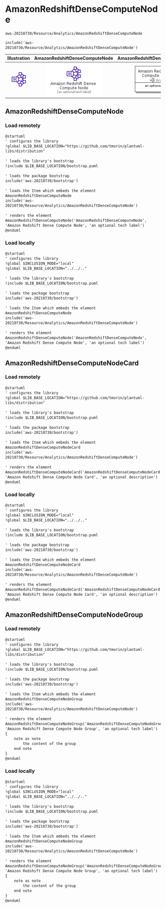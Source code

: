 # AmazonRedshiftDenseComputeNode


```text
aws-20210730/Resource/Analytics/AmazonRedshiftDenseComputeNode
```

```text
include('aws-20210730/Resource/Analytics/AmazonRedshiftDenseComputeNode')
```



| Illustration | AmazonRedshiftDenseComputeNode | AmazonRedshiftDenseComputeNodeCard | AmazonRedshiftDenseComputeNodeGroup |
| :---: | :---: | :---: | :---: |
| ![illustration for Illustration](../../../aws-20210730/Resource/Analytics/AmazonRedshiftDenseComputeNode.png) | ![illustration for AmazonRedshiftDenseComputeNode](../../../aws-20210730/Resource/Analytics/AmazonRedshiftDenseComputeNode.Local.png) | ![illustration for AmazonRedshiftDenseComputeNodeCard](../../../aws-20210730/Resource/Analytics/AmazonRedshiftDenseComputeNodeCard.Local.png) | ![illustration for AmazonRedshiftDenseComputeNodeGroup](../../../aws-20210730/Resource/Analytics/AmazonRedshiftDenseComputeNodeGroup.Local.png) |




## AmazonRedshiftDenseComputeNode

### Load remotely
```plantuml
@startuml
' configures the library
!global $LIB_BASE_LOCATION="https://github.com/tmorin/plantuml-libs/distribution"

' loads the library's bootstrap
!include $LIB_BASE_LOCATION/bootstrap.puml

' loads the package bootstrap
include('aws-20210730/bootstrap')

' loads the Item which embeds the element AmazonRedshiftDenseComputeNode
include('aws-20210730/Resource/Analytics/AmazonRedshiftDenseComputeNode')

' renders the element
AmazonRedshiftDenseComputeNode('AmazonRedshiftDenseComputeNode', 'Amazon Redshift Dense Compute Node', 'an optional tech label')
@enduml
```

### Load locally
```plantuml
@startuml
' configures the library
!global $INCLUSION_MODE="local"
!global $LIB_BASE_LOCATION="../../.."

' loads the library's bootstrap
!include $LIB_BASE_LOCATION/bootstrap.puml

' loads the package bootstrap
include('aws-20210730/bootstrap')

' loads the Item which embeds the element AmazonRedshiftDenseComputeNode
include('aws-20210730/Resource/Analytics/AmazonRedshiftDenseComputeNode')

' renders the element
AmazonRedshiftDenseComputeNode('AmazonRedshiftDenseComputeNode', 'Amazon Redshift Dense Compute Node', 'an optional tech label')
@enduml
```

## AmazonRedshiftDenseComputeNodeCard

### Load remotely
```plantuml
@startuml
' configures the library
!global $LIB_BASE_LOCATION="https://github.com/tmorin/plantuml-libs/distribution"

' loads the library's bootstrap
!include $LIB_BASE_LOCATION/bootstrap.puml

' loads the package bootstrap
include('aws-20210730/bootstrap')

' loads the Item which embeds the element AmazonRedshiftDenseComputeNodeCard
include('aws-20210730/Resource/Analytics/AmazonRedshiftDenseComputeNode')

' renders the element
AmazonRedshiftDenseComputeNodeCard('AmazonRedshiftDenseComputeNodeCard', 'Amazon Redshift Dense Compute Node Card', 'an optional description')
@enduml
```

### Load locally
```plantuml
@startuml
' configures the library
!global $INCLUSION_MODE="local"
!global $LIB_BASE_LOCATION="../../.."

' loads the library's bootstrap
!include $LIB_BASE_LOCATION/bootstrap.puml

' loads the package bootstrap
include('aws-20210730/bootstrap')

' loads the Item which embeds the element AmazonRedshiftDenseComputeNodeCard
include('aws-20210730/Resource/Analytics/AmazonRedshiftDenseComputeNode')

' renders the element
AmazonRedshiftDenseComputeNodeCard('AmazonRedshiftDenseComputeNodeCard', 'Amazon Redshift Dense Compute Node Card', 'an optional description')
@enduml
```

## AmazonRedshiftDenseComputeNodeGroup

### Load remotely
```plantuml
@startuml
' configures the library
!global $LIB_BASE_LOCATION="https://github.com/tmorin/plantuml-libs/distribution"

' loads the library's bootstrap
!include $LIB_BASE_LOCATION/bootstrap.puml

' loads the package bootstrap
include('aws-20210730/bootstrap')

' loads the Item which embeds the element AmazonRedshiftDenseComputeNodeGroup
include('aws-20210730/Resource/Analytics/AmazonRedshiftDenseComputeNode')

' renders the element
AmazonRedshiftDenseComputeNodeGroup('AmazonRedshiftDenseComputeNodeGroup', 'Amazon Redshift Dense Compute Node Group', 'an optional tech label') {
    note as note
        the content of the group
    end note
}
@enduml
```

### Load locally
```plantuml
@startuml
' configures the library
!global $INCLUSION_MODE="local"
!global $LIB_BASE_LOCATION="../../.."

' loads the library's bootstrap
!include $LIB_BASE_LOCATION/bootstrap.puml

' loads the package bootstrap
include('aws-20210730/bootstrap')

' loads the Item which embeds the element AmazonRedshiftDenseComputeNodeGroup
include('aws-20210730/Resource/Analytics/AmazonRedshiftDenseComputeNode')

' renders the element
AmazonRedshiftDenseComputeNodeGroup('AmazonRedshiftDenseComputeNodeGroup', 'Amazon Redshift Dense Compute Node Group', 'an optional tech label') {
    note as note
        the content of the group
    end note
}
@enduml
```

